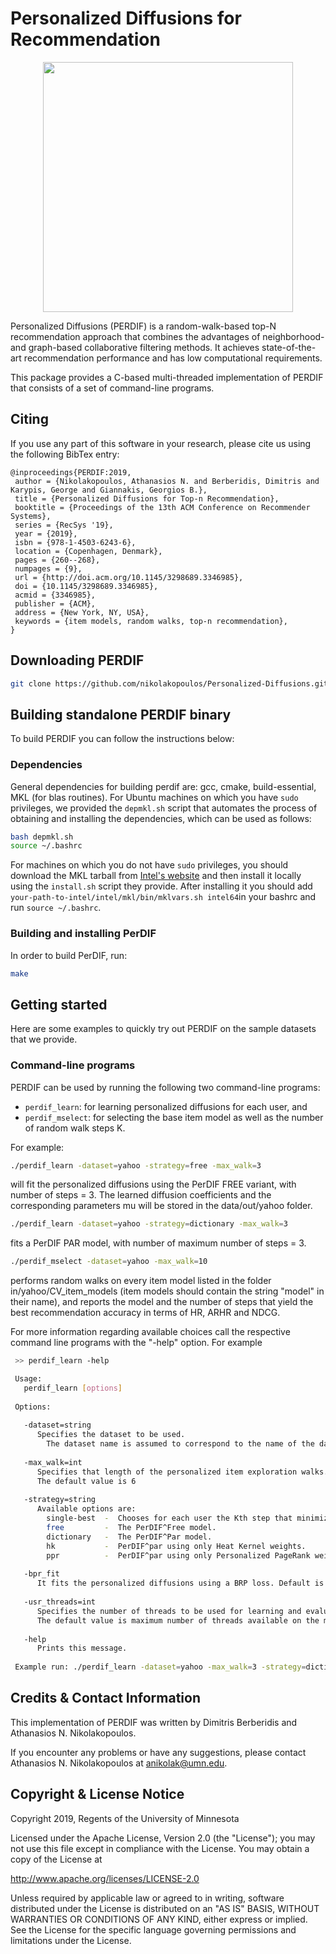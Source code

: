 # Personalized Diffusions for Recommendation

<p align="center">
<img width="400px" src="https://nikolako.net/img/perdif.svg"/>
</p>

Personalized Diffusions (PERDIF) is a random-walk-based top-N recommendation approach that combines the advantages of neighborhood- and graph-based collaborative filtering methods. It achieves state-of-the-art recommendation performance and has low computational requirements.

This package provides a C-based multi-threaded implementation of PERDIF that consists of a set of command-line programs. 


## Citing
If you use any part of this software in your research, please cite us using the
following BibTex entry:

```
@inproceedings{PERDIF:2019,
 author = {Nikolakopoulos, Athanasios N. and Berberidis, Dimitris and Karypis, George and Giannakis, Georgios B.},
 title = {Personalized Diffusions for Top-n Recommendation},
 booktitle = {Proceedings of the 13th ACM Conference on Recommender Systems},
 series = {RecSys '19},
 year = {2019},
 isbn = {978-1-4503-6243-6},
 location = {Copenhagen, Denmark},
 pages = {260--268},
 numpages = {9},
 url = {http://doi.acm.org/10.1145/3298689.3346985},
 doi = {10.1145/3298689.3346985},
 acmid = {3346985},
 publisher = {ACM},
 address = {New York, NY, USA},
 keywords = {item models, random walks, top-n recommendation},
} 
```


##  Downloading PERDIF

```bash
git clone https://github.com/nikolakopoulos/Personalized-Diffusions.git
```

## Building standalone PERDIF binary 

To build PERDIF you can follow the instructions below:

### Dependencies

General dependencies for building perdif are: gcc, cmake, build-essential, MKL (for blas routines).
For Ubuntu machines on which you have `sudo` privileges, we provided the `depmkl.sh` script that automates the process of obtaining and installing the dependencies, which can be used as follows:

```bash
bash depmkl.sh
source ~/.bashrc 
```

For machines on which you do not have `sudo` privileges, you should download the MKL tarball from [Intel's website](https://software.intel.com/en-us/mkl) and then install it locally using the `install.sh` script they provide. After installing it you should add `your-path-to-intel/intel/mkl/bin/mklvars.sh intel64`in your bashrc and run `source ~/.bashrc`.


### Building and installing PerDIF  

In order to build PerDIF, run:

```bash
make
```

## Getting started

Here are some examples to quickly try out PERDIF on the sample datasets that we provide.


###  Command-line programs
PERDIF can be used by running the following two command-line programs:
- `perdif_learn`: for learning personalized diffusions for each user, and
- `perdif_mselect`: for selecting the base item model as well as the number of random walk steps K.

For example: 
```bash
./perdif_learn -dataset=yahoo -strategy=free -max_walk=3
```
will fit the personalized diffusions using the PerDIF FREE variant, with number of steps = 3. 
The learned diffusion coefficients and the corresponding parameters mu will be stored in the data/out/yahoo folder.

```bash
./perdif_learn -dataset=yahoo -strategy=dictionary -max_walk=3
```
fits a PerDIF PAR model, with number of maximum number of steps = 3. 

```bash
./perdif_mselect -dataset=yahoo -max_walk=10
```
performs random walks on every item model listed in the folder in/yahoo/CV_item_models (item models should contain the string "model" in their name), and reports the model and the number of steps that yield the best recommendation accuracy in terms of HR, ARHR and NDCG. 

For more information regarding available choices call the respective command line programs with the "-help" option.  For example 

```bash
 >> perdif_learn -help

 Usage:
   perdif_learn [options]
 
 Options:
 
   -dataset=string
      Specifies the dataset to be used.
        The dataset name is assumed to correspond to the name of the dataset folder in data/in and data/out directories.
 
   -max_walk=int
      Specifies that length of the personalized item exploration walks.
      The default value is 6
 
   -strategy=string
      Available options are:
        single-best  -  Chooses for each user the Kth step that minimizes training error [default].
        free         -  The PerDIF^Free model.
        dictionary   -  The PerDIF^Par model.
        hk           -  PerDIF^par using only Heat Kernel weights.
        ppr          -  PerDIF^par using only Personalized PageRank weights.
 
   -bpr_fit
      It fits the personalized diffusions using a BRP loss. Default is RMSE
 
   -usr_threads=int
      Specifies the number of threads to be used for learning and evaluating the model.
      The default value is maximum number of threads available on the machine.
 
   -help
      Prints this message.
 
 Example run: ./perdif_learn -dataset=yahoo -max_walk=3 -strategy=dictionary
```

## Credits & Contact Information

This implementation of PERDIF was written by Dimitris Berberidis and Athanasios N. Nikolakopoulos.

If you encounter any problems or have any suggestions, please contact Athanasios N. Nikolakopoulos at <a href="mailto:anikolak@umn.edu">anikolak@umn.edu</a>.


## Copyright & License Notice
Copyright 2019, Regents of the University of Minnesota

Licensed under the Apache License, Version 2.0 (the "License"); you may not use this file except in compliance with the License. You may obtain a copy of the License at

http://www.apache.org/licenses/LICENSE-2.0

Unless required by applicable law or agreed to in writing, software distributed under the License is distributed on an "AS IS" BASIS, WITHOUT WARRANTIES OR CONDITIONS OF ANY KIND, either express or implied. See the License for the specific language governing permissions and limitations under the License.
